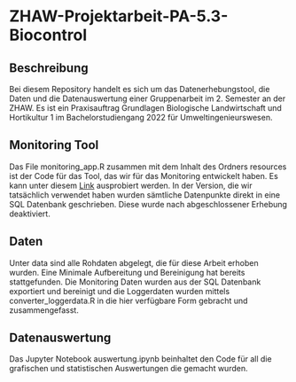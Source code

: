 # ZHAW-Projektarbeit-PA-5.3-Biocontrol
## Beschreibung
Bei diesem Repository handelt es sich um das Datenerhebungstool, die Daten und  die Datenauswertung einer Gruppenarbeit im 2. Semester an der ZHAW. Es ist ein Praxisauftrag Grundlagen Biologische Landwirtschaft und Hortikultur 1 im Bachelorstudiengang 2022 für Umweltingenieurswesen.
## Monitoring Tool
Das File monitoring_app.R zusammen mit dem Inhalt des Ordners resources ist der Code für das Tool, das wir für das Monitoring entwickelt haben. Es kann unter diesem [Link](https://rstudio.zhaw.ch/rsconnect/content/1b666be3-48a2-4c27-a834-e228f57dde0e) ausprobiert werden. In der Version, die wir tatsächlich verwendet haben wurden sämtliche Datenpunkte direkt in eine SQL Datenbank geschrieben. Diese wurde nach abgeschlossener Erhebung deaktiviert.
## Daten
Unter data sind alle Rohdaten abgelegt, die für diese Arbeit erhoben wurden. Eine Minimale Aufbereitung und Bereinigung hat bereits stattgefunden. Die Monitoring Daten wurden aus der SQL Datenbank exportiert und bereinigt und die Loggerdaten wurden mittels converter_loggerdata.R in die hier verfügbare Form gebracht und zusammengefasst. 
## Datenauswertung
Das Jupyter Notebook auswertung.ipynb beinhaltet den Code für all die grafischen und statistischen Auswertungen die gemacht wurden.